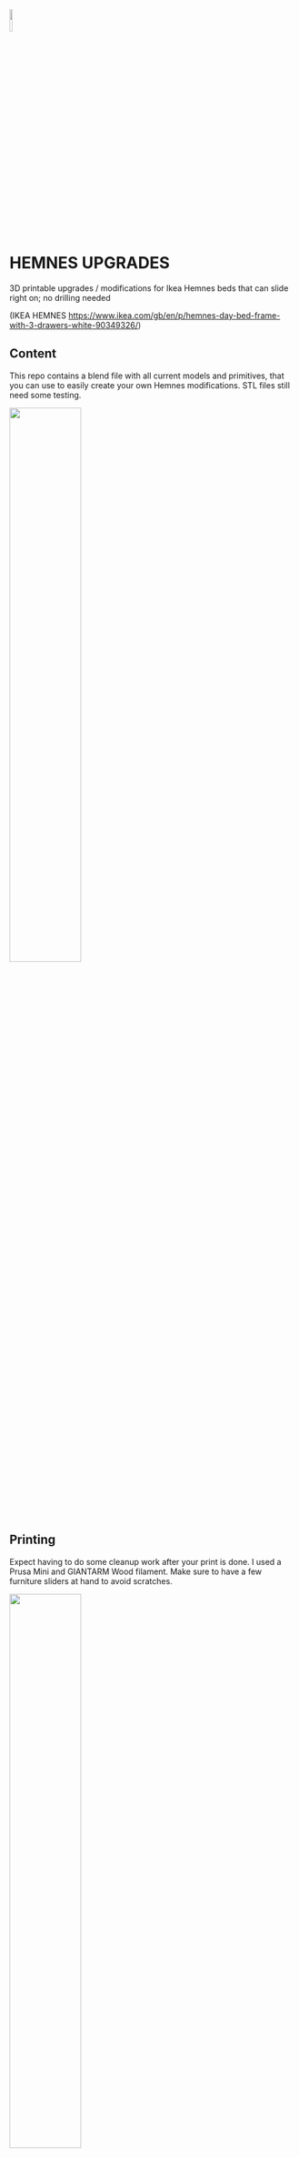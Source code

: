 <img src="https://raw.githubusercontent.com/philparzer/ikea-hemnes-upgrades/main/images/logo.png" width="10%" height="10%"> 

# HEMNES UPGRADES

3D printable upgrades / modifications for Ikea Hemnes beds that can slide right on; no drilling needed <div>(IKEA HEMNES https://www.ikea.com/gb/en/p/hemnes-day-bed-frame-with-3-drawers-white-90349326/)</div>

## Content
This repo contains a blend file with all current models and primitives, that you can use to easily create your own Hemnes modifications.
STL files still need some testing.
<div>
<img src="https://raw.githubusercontent.com/philparzer/ikea-hemnes-upgrades/main/images/blend_file.png" width="50%" height="50%">
</div>

## Printing
Expect having to do some cleanup work after your print is done. I used a Prusa Mini and GIANTARM Wood filament. Make sure to have a few furniture sliders at hand to avoid scratches.

<img src="https://raw.githubusercontent.com/philparzer/ikea-hemnes-upgrades/main/images/furniture_sliders.jpg" width="50%" height="50%">

## Example Images
<img src="https://raw.githubusercontent.com/philparzer/ikea-hemnes-upgrades/main/images/overview.png" width="50%" height="50%">
<img src="https://raw.githubusercontent.com/philparzer/ikea-hemnes-upgrades/main/images/headphones.png" width="50%" height="50%">


